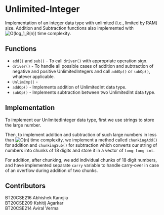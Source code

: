 # Unlimited-Integer
Implementation of an integer data type with unlimited (i.e., limited by RAM) size. 
Addition and Subtraction functions also implemented with <img src="https://latex.codecogs.com/svg.image?O(log_1_8(n))" title="O(log_1_8(n))" /> time complexity.

## Functions
*	`add()` and `sub()` - To call `driver()` with appropriate operation sign.
*	`driver()` - To handle all possible cases of  addition and subtraction of negative and positive UnlimitedIntegers and call `addOp()` or `subOp()`, whatever applicable.
*	`UnlimCmp()` - 
*	`addOp()` - Implements addition of UnlimitedInt data type.
*	`subOp()` - Implements subtraction between two UnlimitedInt data type.

## Implementation
To implement our UnlimitedInteger data type, first we use strings to store the large number.

Then, to implement addition and subtraction of such large numbers in less than <img src="https://latex.codecogs.com/svg.image?O(n)" title="O(n)" /> time complexity, we implement a method called `chunkingAdd()` for addition and `chunkingSub()` for subtraction which converts our string of numbers into chunks of 18 digits and store it in a vector of `long long int`.

For addition, after chunking, we add individual chunks of 18 digit numbers, and have implemented separate `carry` variable to handle carry-over in case of an overflow during addition of two chunks. 

## Contributors
BT20CSE216 Abhishek Kanojia
<br>BT20CSE209 Kshitij Agarkar
<br>BT20CSE214 Aviral Verma
